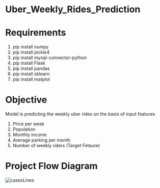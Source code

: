 # Uber_Weekly_Rides_Prediction

# Requirements
1. pip install numpy
2. pip install pickle4
3. pip install mysql-connector-python
4. pip install Flask
6. pip install pandas
7. pip install sklearn
8. pip install matplot


# Objective
Model is predicting the weekly uber rides on the basis of input features 
1. Price per week
2. Population
3. Monthly income
4. Average parking per month
5. Number of weekly riders (Target Fetaure)

# Project Flow Diagram
![casesLines](./Visuals/projectflow.PNG)
